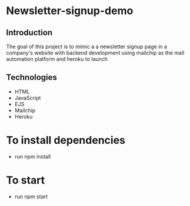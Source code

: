 # Newsletter-signup-demo

## Introduction

The goal of this project is to mimic a a newsletter signup page in a company's website with backend development using mailchip as the mail automation platform and heroku to launch

## Technologies

- HTML
- JavaScript
- EJS
- Mailchip
- Heroku

# To install dependencies

- run npm install

# To start

- run npm start

